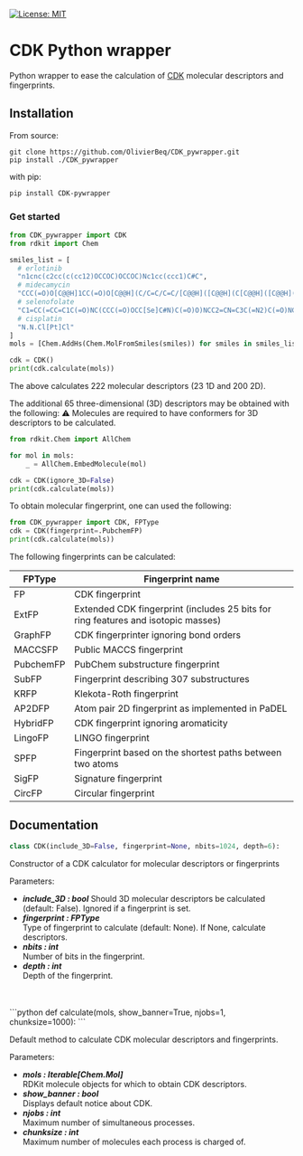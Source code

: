 [![License: MIT](https://img.shields.io/badge/License-MIT-yellow.svg)](https://opensource.org/licenses/MIT)

# CDK Python wrapper

Python wrapper to ease the calculation of [CDK](https://cdk.github.io/) molecular descriptors and fingerprints.

## Installation

From source:

    git clone https://github.com/OlivierBeq/CDK_pywrapper.git
    pip install ./CDK_pywrapper

with pip:

```bash
pip install CDK-pywrapper
```

### Get started

```python
from CDK_pywrapper import CDK
from rdkit import Chem

smiles_list = [
  # erlotinib
  "n1cnc(c2cc(c(cc12)OCCOC)OCCOC)Nc1cc(ccc1)C#C",
  # midecamycin
  "CCC(=O)O[C@@H]1CC(=O)O[C@@H](C/C=C/C=C/[C@@H]([C@@H](C[C@@H]([C@@H]([C@H]1OC)O[C@H]2[C@@H]([C@H]([C@@H]([C@H](O2)C)O[C@H]3C[C@@]([C@H]([C@@H](O3)C)OC(=O)CC)(C)O)N(C)C)O)CC=O)C)O)C",
  # selenofolate
  "C1=CC(=CC=C1C(=O)NC(CCC(=O)OCC[Se]C#N)C(=O)O)NCC2=CN=C3C(=N2)C(=O)NC(=N3)N",
  # cisplatin
  "N.N.Cl[Pt]Cl"
]
mols = [Chem.AddHs(Chem.MolFromSmiles(smiles)) for smiles in smiles_list]

cdk = CDK()
print(cdk.calculate(mols))
```

The above calculates 222 molecular descriptors (23 1D and 200 2D).<br/>

The additional 65 three-dimensional (3D) descriptors may be obtained with the following:
:warning: Molecules are required to have conformers for 3D descriptors to be calculated.<br/>

```python
from rdkit.Chem import AllChem

for mol in mols:
    _ = AllChem.EmbedMolecule(mol)

cdk = CDK(ignore_3D=False)
print(cdk.calculate(mols))
```


To obtain molecular fingerprint, one can used the following:

```python
from CDK_pywrapper import CDK, FPType
cdk = CDK(fingerprint=.PubchemFP)
print(cdk.calculate(mols))
```

The following fingerprints can be calculated:

| FPType    | Fingerprint name                                                                   |
|-----------|------------------------------------------------------------------------------------|
| FP        | CDK fingerprint                                                                    |
| ExtFP     | Extended CDK fingerprint (includes 25 bits for ring features and isotopic masses)  |
| GraphFP   | CDK fingerprinter ignoring bond orders                                             |
| MACCSFP   | Public MACCS fingerprint                                                           |
| PubchemFP | PubChem substructure fingerprint                                                   |
| SubFP     | Fingerprint describing 307 substructures                                           |
| KRFP      | Klekota-Roth fingerprint                                                           |
| AP2DFP    | Atom pair 2D fingerprint as implemented in PaDEL                                   |
| HybridFP  | CDK fingerprint ignoring aromaticity                                               |
| LingoFP   | LINGO fingerprint                                                                  |
| SPFP      | Fingerprint based on the shortest paths between two atoms                          |
| SigFP     | Signature fingerprint                                                              |
| CircFP    | Circular fingerprint                                                               |

## Documentation

```python
class CDK(include_3D=False, fingerprint=None, nbits=1024, depth=6):
```

Constructor of a CDK calculator for molecular descriptors or fingerprints

Parameters:

- ***include_3D  : bool***
  Should 3D molecular descriptors be calculated (default: False). Ignored if a fingerprint is set.
- ***fingerprint  : FPType***  
  Type of fingerprint to calculate (default: None). If None, calculate descriptors.
- ***nbits  : int***  
  Number of bits in the fingerprint.
- ***depth  : int***  
  Depth of the fingerprint.
<br/>
<br/>
```python
def calculate(mols, show_banner=True, njobs=1, chunksize=1000):
```

Default method to calculate CDK molecular descriptors and fingerprints.

Parameters:

- ***mols  : Iterable[Chem.Mol]***  
  RDKit molecule objects for which to obtain CDK descriptors.
- ***show_banner  : bool***  
  Displays default notice about CDK.
- ***njobs  : int***  
  Maximum number of simultaneous processes.
- ***chunksize  : int***  
  Maximum number of molecules each process is charged of.
